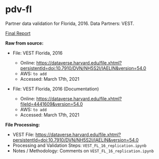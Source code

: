 # pdv-fl  
Partner data validation for Florida, 2016. Data Partners: VEST. 

[Final Report](https://docs.google.com/document/d/167FmlZbJ5b5yDxULHLC-c4SxOL1eF07fLoj1LuQuijw/edit)

**Raw from source:**
- File: VEST Florida, 2016
  - Online: https://dataverse.harvard.edu/file.xhtml?persistentId=doi:10.7910/DVN/NH5S2I/IAELIN&version=54.0
  - AWS: `to add`
  - Accessed: March 17th, 2021

- File: VEST Florida, 2016 (Documentation)
  - Online: https://dataverse.harvard.edu/file.xhtml?fileId=4441609&version=54.0
  - AWS: `to add`
  - Accessed: March 17th, 2021 

**File Processing:**
- VEST File: https://dataverse.harvard.edu/file.xhtml?persistentId=doi:10.7910/DVN/NH5S2I/IAELIN&version=54.0
- Processing and Validation Steps: `VEST_FL_16_replication.ipynb`
- Notes / Methodology: Comments on `VEST_FL_16_replication.ipynb`
